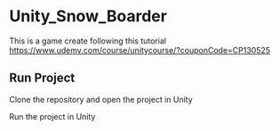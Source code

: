 # Unity_Snow_Boarder

This is a game create following this tutorial 
https://www.udemy.com/course/unitycourse/?couponCode=CP130525

## Run Project

Clone the repository and open the project in Unity

Run the project in Unity

